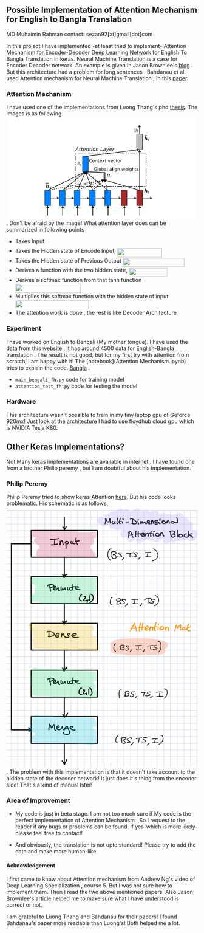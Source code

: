 ## Possible Implementation of Attention Mechanism for English to Bangla Translation
MD Muhaimin Rahman
contact: sezan92[at]gmail[dot]com

In this project I have implemented -at least tried to implement- Attention Mechanism for Encoder-Decoder Deep Learning Network for English To Bangla Translation in keras. Neural Machine Translation is a case for Encoder Decoder network. An example is given in Jason Brownlee's [blog](https://machinelearningmastery.com/develop-neural-machine-translation-system-keras/) . But this architecture had a problem for long sentences . Bahdanau et al. used Attention mechanism for Neural Machine Translation , in this [paper](https://arxiv.org/abs/1409.0473). 

### Attention Mechanism
I have used one of the implementations from Luong Thang's phd [thesis](https://github.com/lmthang/thesis). The images is as following ![attention_luong](attention_luong.png). Don't be afraid by the image! 
What attention layer does can be summarized in following points

* Takes Input <img src="svgs/77a3b857d53fb44e33b53e4c8b68351a.svg" align=middle width=5.98554pt height=20.9154pt/>
* Takes the Hidden state of Encode Input, <img src="svgs/1aab1770b68066844c966ae18c45b82a.svg" align=middle width=117.746475pt height=23.88969pt/>
* Takes the Hidden state of Previous Output <img src="svgs/d936750faac4f15a209b7896a6c1b128.svg" align=middle width=162.01185pt height=23.88969pt/>
* Derives a function with the two hidden state, <img src="svgs/8e5747c4e2ce0445396b2500b0b89d77.svg" align=middle width=101.448765pt height=23.88969pt/>
* Derives a softmax function from that tanh function <img src="svgs/aadb9a22fc4147892b17c217902de2a9.svg" align=middle width=171.78645pt height=23.88969pt/>
* Multiplies this softmax function with the hidden state of input <img src="svgs/0e28faecff2adc1234a5b7e648ba9772.svg" align=middle width=193.1226pt height=23.88969pt/>
* The attention work is done , the rest is like Decoder Architecture

### Experiment
I have worked on English to Bengali (My mother tongue). I have used the data from this [website](http://www.manythings.org/anki/) , it has around 4500 data for English-Bangla translation . The result is not good, but for my first try with attention from scratch, I am happy with it! The [notebook](Attention Mechanism.ipynb) tries to explain the code. [Bangla](Attention_bangla.png) .

* ```main_bengali_fh.py``` code for training model
* ```attention_test_fh.py``` code for testing the model

### Hardware
This architecture wasn't possible to train in my tiny laptop gpu of Geforce 920mx! Just look at the [architecture](model_schem.png) I had to use floydhub cloud gpu which is NVIDIA Tesla K80.

## Other Keras Implementations?

Not Many keras implementations are available in internet . I have found one from a brother Philip peremy , but I am doubtful about his implementation.

### Philip Peremy
Philip Peremy tried to show keras Attention [here](https://github.com/philipperemy/keras-attention-mechanism). But his code looks problematic. His schematic is as follows, ![peremy_wrong](peremy_wrong_att.png) . The problem with this implementation is that it doesn't take account to the hidden state of the decoder network! It just does it's thing from the encoder side! That's a kind of manual lstm! 

### Area of Improvement
* My code is just in beta stage. I am not too much sure if My code is the perfect implementation of Attention Mechanism . So I request to the reader if any bugs or problems can be found, if yes-which is more likely-please feel free to contact!

* And obviously, the translation is not upto standard! Please try to add the data and make more human-like.
#### Acknowledgement
I first came to know about Attention mechanism from Andrew Ng's video of Deep Learning Specialization , course 5. But I was not sure how to implement them. Then I read the two above mentioned papers. Also Jason Brownlee's [article](https://machinelearningmastery.com/encoder-decoder-attention-sequence-to-sequence-prediction-keras/) helped me to make sure what I have understood is correct or not.

I am grateful to Luong Thang and Bahdanau for their papers! I found Bahdanau's paper more readable than Luong's! Both helped me a lot. 


